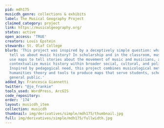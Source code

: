 ```yaml
---
pid: mdh175
musicdh_genre: collections & exhibits
label: The Musical Geography Project
claimed_category: project
link: https://musicalgeography.org/
status: active
open_access: 'TRUE'
creators: Louis Epstein
stewards: St. Olaf College
blurb: 'This project was inspired by a deceptively simple question: what can maps
  tell us about music history? In scholarship and in the classroom, musicologists
  use maps to tell stories about the movement of music and musicians, as well as to
  contextualize music history within broader social, cultural, and political history.
  Inspired by pedagogical need, this project combines musicological methods with digital
  humanities theory and tools to produce maps that serve students, scholars, and the
  general public.'
added_by: Francesca Giannetti
twitter: "@jo_frankie"
tools_used: WordPress, ArcGIS
code_repository: 
order: '174'
layout: musicdh_item
collection: musicdh
thumbnail: img/derivatives/simple/mdh175/thumbnail.jpg
full: img/derivatives/simple/mdh175/fullwidth.jpg
---
```

